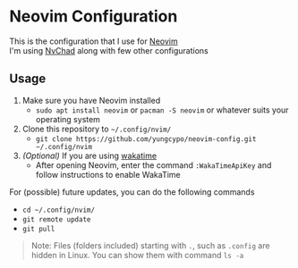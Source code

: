 # Neovim Configuration
This is the configuration that I use for [Neovim](https://neovim.io/)  
I'm using [NvChad](https://nvchad.com/) along with few other configurations  

## Usage
1. Make sure you have Neovim installed
    - `sudo apt install neovim` or `pacman -S neovim` or whatever suits your operating system
2. Clone this repository to `~/.config/nvim/`
    - `git clone https://github.com/yungcypo/neovim-config.git ~/.config/nvim`
3. *(Optional)* If you are using [wakatime](https://wakatime.com/)
    - After opening Neovim, enter the command `:WakaTimeApiKey` and follow instructions to enable WakaTime

For (possible) future updates, you can do the following commands
- `cd ~/.config/nvim/`
- `git remote update`
- `git pull`

> Note: Files (folders included) starting with `.`, such as `.config` are hidden in Linux. You can show them with command `ls -a`
